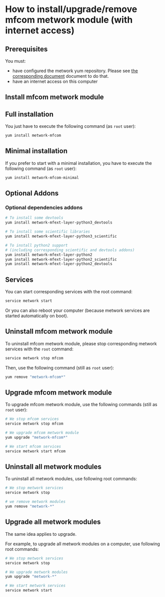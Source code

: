 # How to install/upgrade/remove mfcom metwork module (with internet access)

[//]: # (automatically generated from https://github.com/metwork-framework/resources/blob/master/cookiecutter/_%7B%7Bcookiecutter.repo%7D%7D/.metwork-framework/install_a_metwork_package.md)

## Prerequisites

You must:

- have configured the metwork yum repository. Please see [the corresponding document](configure_metwork_repo.md) document to do that.
- have an internet access on this computer

## Install mfcom metwork module

## Full installation

You just have to execute the following command (as `root` user):

```bash
yum install metwork-mfcom
```

## Minimal installation

If you prefer to start with a minimal installation, you have to execute the following command
(as `root` user):

```bash
yum install metwork-mfcom-minimal
```

## Optional Addons

### Optional dependencies addons

```bash
# To install some devtools
yum install metwork-mfext-layer-python3_devtools

# To install some scientific libraries
yum install metwork-mfext-layer-python3_scientific

# To install python2 support
# (including corresponding scientific and devtools addons)
yum install metwork-mfext-layer-python2
yum install metwork-mfext-layer-python2_scientific
yum install metwork-mfext-layer-python2_devtools
```





## Services

You can start corresponding services with the root command:

```bash
service metwork start
```

Or you can also reboot your computer (because metwork services are started automatically on boot).



## Uninstall mfcom metwork module


To uninstall mfcom metwork module, please stop corresponding metwork services with the `root` command:

```bash
service metwork stop mfcom
```

Then, use the following command (still as `root` user):


```bash
yum remove "metwork-mfcom*"
```

## Upgrade mfcom metwork module

To upgrade mfcom metwork module, use the following commands (still as `root` user):


```bash
# We stop mfcom services
service metwork stop mfcom
```


```bash
# We upgrade mfcom metwork module
yum upgrade "metwork-mfcom*"
```


```bash
# We start mfcom services
service metwork start mfcom
```


## Uninstall all metwork modules

To uninstall all metwork modules, use following root commands:

```bash
# We stop metwork services
service metwork stop

# we remove metwork modules
yum remove "metwork-*"
```

## Upgrade all metwork modules

The same idea applies to upgrade.

For example, to upgrade all metwork modules on a computer, use following root commands:

```bash
# We stop metwork services
service metwork stop

# We upgrade metwork modules
yum upgrade "metwork-*"

# We start metwork services
service metwork start
```
